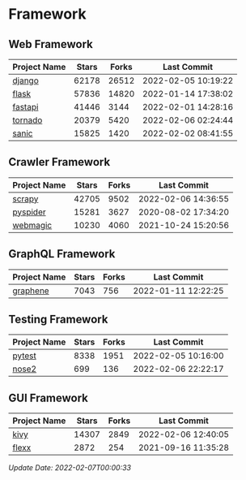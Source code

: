 # Framework

## Web Framework
| Project Name | Stars | Forks | Last Commit |
| ------------ | ----- | ----- | ----------- |
| [django](https://github.com/django/django) | 62178 | 26512 | 2022-02-05 10:19:22 |
| [flask](https://github.com/pallets/flask) | 57836 | 14820 | 2022-01-14 17:38:02 |
| [fastapi](https://github.com/tiangolo/fastapi) | 41446 | 3144 | 2022-02-01 14:28:16 |
| [tornado](https://github.com/tornadoweb/tornado) | 20379 | 5420 | 2022-02-06 02:24:44 |
| [sanic](https://github.com/sanic-org/sanic) | 15825 | 1420 | 2022-02-02 08:41:55 |

## Crawler Framework
| Project Name | Stars | Forks | Last Commit |
| ------------ | ----- | ----- | ----------- |
| [scrapy](https://github.com/scrapy/scrapy) | 42705 | 9502 | 2022-02-06 14:36:55 |
| [pyspider](https://github.com/binux/pyspider) | 15281 | 3627 | 2020-08-02 17:34:20 |
| [webmagic](https://github.com/code4craft/webmagic) | 10230 | 4060 | 2021-10-24 15:20:56 |

## GraphQL Framework
| Project Name | Stars | Forks | Last Commit |
| ------------ | ----- | ----- | ----------- |
| [graphene](https://github.com/graphql-python/graphene) | 7043 | 756 | 2022-01-11 12:22:25 |

## Testing Framework
| Project Name | Stars | Forks | Last Commit |
| ------------ | ----- | ----- | ----------- |
| [pytest](https://github.com/pytest-dev/pytest) | 8338 | 1951 | 2022-02-05 10:16:00 |
| [nose2](https://github.com/nose-devs/nose2) | 699 | 136 | 2022-02-06 22:22:17 |

## GUI Framework
| Project Name | Stars | Forks | Last Commit |
| ------------ | ----- | ----- | ----------- |
| [kivy](https://github.com/kivy/kivy) | 14307 | 2849 | 2022-02-06 12:40:05 |
| [flexx](https://github.com/flexxui/flexx) | 2872 | 254 | 2021-09-16 11:35:28 |

*Update Date: 2022-02-07T00:00:33*